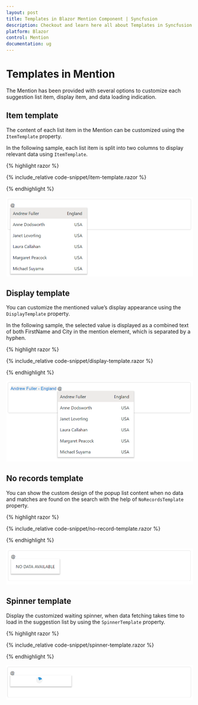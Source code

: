 ```yaml
---
layout: post
title: Templates in Blazor Mention Component | Syncfusion
description: Checkout and learn here all about Templates in Syncfusion Blazor Mention component and much more.
platform: Blazor
control: Mention
documentation: ug
---
```


# Templates in Mention

The Mention has been provided with several options to customize each suggestion list item, display item, and data loading indication.

## Item template

The content of each list item in the Mention can be customized using the `ItemTemplate` property.

In the following sample, each list item is split into two columns to display relevant data using `ItemTemplate`.

{% highlight razor %}

{% include_relative code-snippet/item-template.razor %}

{% endhighlight %}

![Blazor Mention with item template](./images/blazor-mention-item-template.png)

## Display template

You can customize the mentioned value’s display appearance using the `DisplayTemplate` property.

In the following sample, the selected value is displayed as a combined text of both FirstName and City in the mention element, which is separated by a hyphen.

{% highlight razor %}

{% include_relative code-snippet/display-template.razor %}

{% endhighlight %}

![Blazor Mention with display template](./images/blazor-mention-display-template.png)

## No records template

You can show the custom design of the popup list content when no data and matches are found on the search with the help of `NoRecordsTemplate`
property.

{% highlight razor %}

{% include_relative code-snippet/no-record-template.razor %}

{% endhighlight %}

![Blazor Mention with display template](./images/blazor-mention-noRecord-template.png)

## Spinner template

Display the customized waiting spinner, when data fetching takes time to load in the suggestion list by using the `SpinnerTemplate` property.

{% highlight razor %}

{% include_relative code-snippet/spinner-template.razor %}

{% endhighlight %}

![Blazor Mention with display template](./images/blazor-mention-spinner-template.png)
